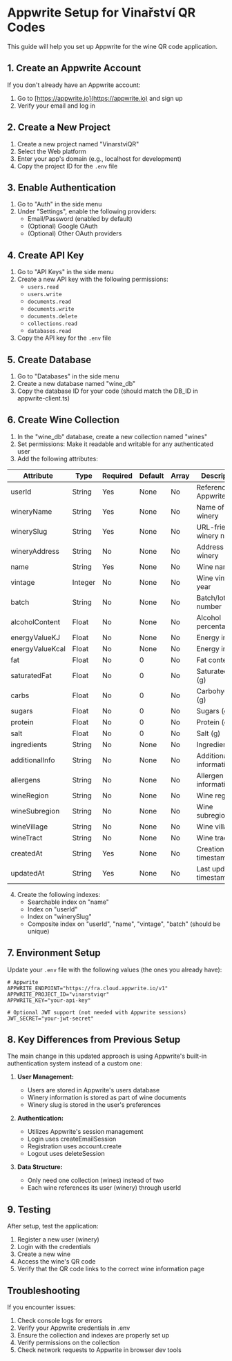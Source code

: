 # Appwrite Setup for Vinařství QR Codes

This guide will help you set up Appwrite for the wine QR code application.

## 1. Create an Appwrite Account

If you don't already have an Appwrite account:

1. Go to [https://appwrite.io](https://appwrite.io) and sign up
2. Verify your email and log in

## 2. Create a New Project

1. Create a new project named "VinarstviQR"
2. Select the Web platform
3. Enter your app's domain (e.g., localhost for development)
4. Copy the project ID for the `.env` file

## 3. Enable Authentication

1. Go to "Auth" in the side menu
2. Under "Settings", enable the following providers:
   - Email/Password (enabled by default)
   - (Optional) Google OAuth
   - (Optional) Other OAuth providers

## 4. Create API Key

1. Go to "API Keys" in the side menu
2. Create a new API key with the following permissions:
   - `users.read`
   - `users.write`
   - `documents.read`
   - `documents.write`
   - `documents.delete`
   - `collections.read`
   - `databases.read`
3. Copy the API key for the `.env` file

## 5. Create Database

1. Go to "Databases" in the side menu
2. Create a new database named "wine_db"
3. Copy the database ID for your code (should match the DB_ID in appwrite-client.ts)

## 6. Create Wine Collection

1. In the "wine_db" database, create a new collection named "wines"
2. Set permissions: Make it readable and writable for any authenticated user
3. Add the following attributes:

| Attribute      | Type     | Required | Default | Array | Description               |
|----------------|----------|----------|---------|-------|---------------------------|
| userId         | String   | Yes      | None    | No    | Reference to Appwrite user|
| wineryName     | String   | Yes      | None    | No    | Name of the winery        |
| winerySlug     | String   | Yes      | None    | No    | URL-friendly winery name  |
| wineryAddress  | String   | No       | None    | No    | Address of the winery     |
| name           | String   | Yes      | None    | No    | Wine name                 |
| vintage        | Integer  | No       | None    | No    | Wine vintage year         |
| batch          | String   | No       | None    | No    | Batch/lot number          |
| alcoholContent | Float    | No       | None    | No    | Alcohol percentage        |
| energyValueKJ  | Float    | No       | None    | No    | Energy in kJ              |
| energyValueKcal| Float    | No       | None    | No    | Energy in kcal            |
| fat            | Float    | No       | 0       | No    | Fat content (g)           |
| saturatedFat   | Float    | No       | 0       | No    | Saturated fat (g)         |
| carbs          | Float    | No       | 0       | No    | Carbohydrates (g)         |
| sugars         | Float    | No       | 0       | No    | Sugars (g)                |
| protein        | Float    | No       | 0       | No    | Protein (g)               |
| salt           | Float    | No       | 0       | No    | Salt (g)                  |
| ingredients    | String   | No       | None    | No    | Ingredients list          |
| additionalInfo | String   | No       | None    | No    | Additional information    |
| allergens      | String   | No       | None    | No    | Allergen information      |
| wineRegion     | String   | No       | None    | No    | Wine region               |
| wineSubregion  | String   | No       | None    | No    | Wine subregion            |
| wineVillage    | String   | No       | None    | No    | Wine village              |
| wineTract      | String   | No       | None    | No    | Wine tract                |
| createdAt      | String   | Yes      | None    | No    | Creation timestamp        |
| updatedAt      | String   | Yes      | None    | No    | Last update timestamp     |

4. Create the following indexes:
   - Searchable index on "name"
   - Index on "userId"
   - Index on "winerySlug"
   - Composite index on "userId", "name", "vintage", "batch" (should be unique)

## 7. Environment Setup

Update your `.env` file with the following values (the ones you already have):

```env
# Appwrite
APPWRITE_ENDPOINT="https://fra.cloud.appwrite.io/v1"
APPWRITE_PROJECT_ID="vinarstviqr"
APPWRITE_KEY="your-api-key"

# Optional JWT support (not needed with Appwrite sessions)
JWT_SECRET="your-jwt-secret"
```

## 8. Key Differences from Previous Setup

The main change in this updated approach is using Appwrite's built-in authentication system instead of a custom one:

1. **User Management:**
   - Users are stored in Appwrite's users database
   - Winery information is stored as part of wine documents
   - Winery slug is stored in the user's preferences

2. **Authentication:**
   - Utilizes Appwrite's session management
   - Login uses createEmailSession
   - Registration uses account.create
   - Logout uses deleteSession

3. **Data Structure:**
   - Only need one collection (wines) instead of two
   - Each wine references its user (winery) through userId

## 9. Testing

After setup, test the application:

1. Register a new user (winery)
2. Login with the credentials
3. Create a new wine
4. Access the wine's QR code
5. Verify that the QR code links to the correct wine information page

## Troubleshooting

If you encounter issues:

1. Check console logs for errors
2. Verify your Appwrite credentials in .env
3. Ensure the collection and indexes are properly set up
4. Verify permissions on the collection
5. Check network requests to Appwrite in browser dev tools
